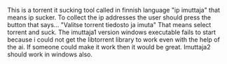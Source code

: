 This is a torrent it sucking tool called in finnish language "ip imuttaja" that means ip sucker. To collect the ip addresses the user should press the button that says...
"Valitse torrent tiedosto ja imuta" That means select torrent and suck. The imuttaja1 version windows executable fails to start because i could not get the libtorrent 
library to work even with the help of the ai. If someone could make it work then it would be great. 
Imuttaja2 should work in windows also. 
